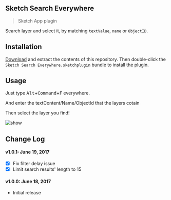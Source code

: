 ## Sketch Search Everywhere

> Sketch App plugin

Search layer and select it, by matching `textValue`, `name` or `ObjectID`.

## Installation

[Download](https://github.com/MrPeak/sketch-search-everywhere/archive/master.zip) and extract the contents of this repository. Then double-click the `Sketch Search Everywhere.sketchplugin` bundle to install the plugin.

## Usage

Just type <kbd>Alt</kbd>+<kbd>Command</kbd>+<kbd>F</kbd> everywhere.

And enter the textContent/Name/ObjectId that the layers cotain

Then select the layer you find!

![show](https://user-images.githubusercontent.com/2953176/27261189-6d36c61a-5470-11e7-8230-89fbe7c5a2a4.gif)


## Change Log

#### v1.0.1: June 19, 2017

- [x] Fix filter delay issue
- [x] Limit search results' length to 15

#### v1.0.0: June 18, 2017

- Initial release
